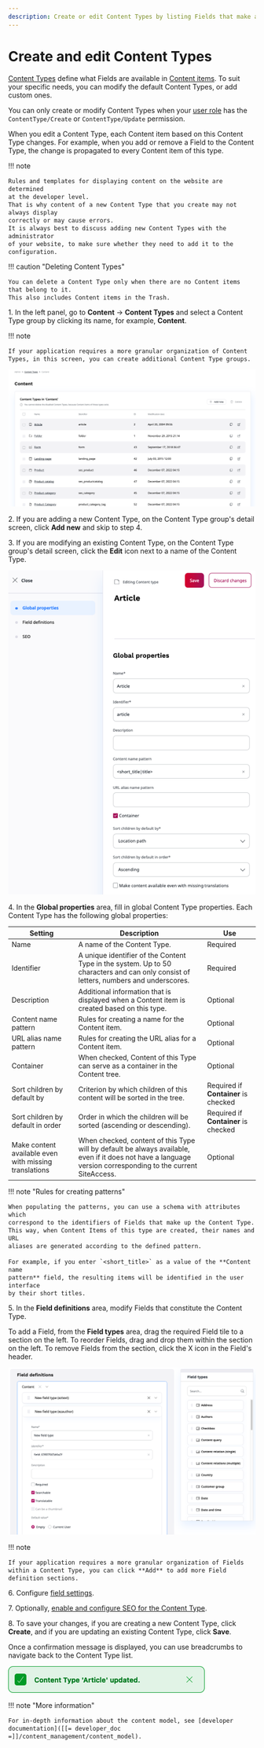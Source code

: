 ```yaml
---
description: Create or edit Content Types by listing Fields that make a Content item.
---
```


# Create and edit Content Types

[Content Types](content_model.md#content-types) define what Fields are available in [Content items](content_items.md). 
To suit your specific needs, you can modify the default Content Types, or add custom ones.

You can only create or modify Content Types when your [user role](../permission_management/work_with_permissions.md) has the `ContentType/Create` or `ContentType/Update` permission.

When you edit a Content Type, each Content item based on this Content Type changes.
For example, when you add or remove a Field to the Content Type, the change 
is propagated to every Content item of this type.

!!! note

    Rules and templates for displaying content on the website are determined 
    at the developer level.
    That is why content of a new Content Type that you create may not always display 
    correctly or may cause errors.
    It is always best to discuss adding new Content Types with the administrator 
    of your website, to make sure whether they need to add it to the configuration.


!!! caution "Deleting Content Types"

    You can delete a Content Type only when there are no Content items that belong to it.
    This also includes Content items in the Trash.

1\. In the left panel, go to **Content** -> **Content Types** and select a Content Type group by clicking its name, for example, **Content**.

!!! note

    If your application requires a more granular organization of Content Types, in this screen, you can create additional Content Type groups. 

![Content Type list](img/content_types.png "A list of Content Types")

2\. If you are adding a new Content Type, on the Content Type group's detail screen, click **Add new** and skip to step 4.

3\. If you are modifying an existing Content Type, on the Content Type group's detail screen, click the **Edit** icon next to a name of the Content Type.

![Editing a Content Type](img/content_type_general_properties.png "Editing a Content Type")

4\. In the **Global properties** area, fill in global Content Type properties. Each Content Type has the following global properties:

|Setting|Description|Use|
--------|-----------|---|
|Name|A name of the Content Type.|Required|
|Identifier|A unique identifier of the Content Type in the system. Up to 50 characters and can only consist of letters, numbers and underscores.|Required|
|Description|Additional information that is displayed when a Content item is created based on this type.|Optional|
|Content name pattern|Rules for creating a name for the Content item.|Optional|
|URL alias name pattern|Rules for creating the URL alias for a Content item.|Optional|
|Container|When checked, Content of this Type can serve as a container in the Content tree.|Optional|
|Sort children by default by|Criterion by which children of this content will be sorted in the tree.|Required if **Container** is checked|
|Sort children by default in order|Order in which the children will be sorted (ascending or descending).|Required if **Container** is checked|
|Make content available even with missing translations|When checked, content of this Type will by default be always available, even if it does not have a language version corresponding to the current SiteAccess.|Optional|

!!! note "Rules for creating patterns"

    When populating the patterns, you can use a schema with attributes which 
    correspond to the identifiers of Fields that make up the Content Type. 
    This way, when Content Items of this type are created, their names and URL 
    aliases are generated according to the defined pattern. 
    
    For example, if you enter `<short_title>` as a value of the **Content name 
    pattern** field, the resulting items will be identified in the user interface 
    by their short titles.

5\. In the **Field definitions** area, modify Fields that constitute the Content Type.

To add a Field, from the **Field types** area, drag the required Field tile to 
a section on the left. 
To reorder Fields, drag and drop them within the section on the left. 
To remove Fields from the section, click the X icon in the Field's header.

![Adding a Field](img/add_field.png "Adding a Field")

!!! note

    If your application requires a more granular organization of Fields within a Content Type, you can click **Add** to add more Field definition sections. 

6\. Configure [field settings](configure_ct_field_settings.md).

7\. Optionally, [enable and configure SEO for the Content Type](../search_engine_optimization/work_with_seo.md).

8\. To save your changes, if you are creating a new Content Type, click **Create**, and if you are updating an existing Content Type, click **Save**.

Once a confirmation message is displayed, you can use breadcrumbs to navigate back to the Content Type list.

![Confirmation message](img/notification_ct.png "Confirmation message")

!!! note "More information"

    For in-depth information about the content model, see [developer documentation]([[= developer_doc =]]/content_management/content_model).
